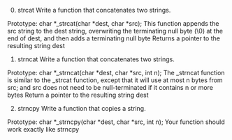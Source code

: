 0. strcat
   Write a function that concatenates two strings.

Prototype: char *\_strcat(char *dest, char \*src);
This function appends the src string to the dest string, overwriting the terminating null byte (\0) at the end of dest, and then adds a terminating null byte
Returns a pointer to the resulting string dest

1. strncat
   Write a function that concatenates two strings.

Prototype: char *\_strncat(char *dest, char \*src, int n);
The \_strncat function is similar to the \_strcat function, except that
it will use at most n bytes from src; and
src does not need to be null-terminated if it contains n or more bytes
Return a pointer to the resulting string dest

2. strncpy
   Write a function that copies a string.

Prototype: char *\_strncpy(char *dest, char \*src, int n);
Your function should work exactly like strncpy
